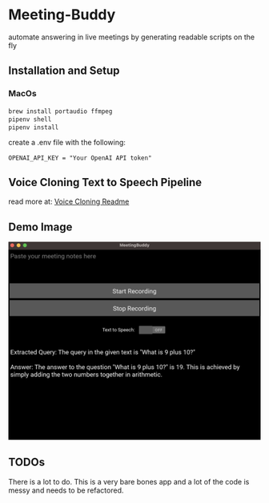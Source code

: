 # Meeting-Buddy

automate answering in live meetings by generating readable scripts on the fly

## Installation and Setup

### MacOs

```
brew install portaudio ffmpeg
pipenv shell
pipenv install
```

create a .env file with the following:

```
OPENAI_API_KEY = "Your OpenAI API token"
```

## Voice Cloning Text to Speech Pipeline

read more at: [Voice Cloning Readme](voice_cloning/README.md)

## Demo Image

![Alt text](docs/image.png)

## TODOs

There is a lot to do. This is a very bare bones app and a lot of the code is messy and needs to be refactored.
